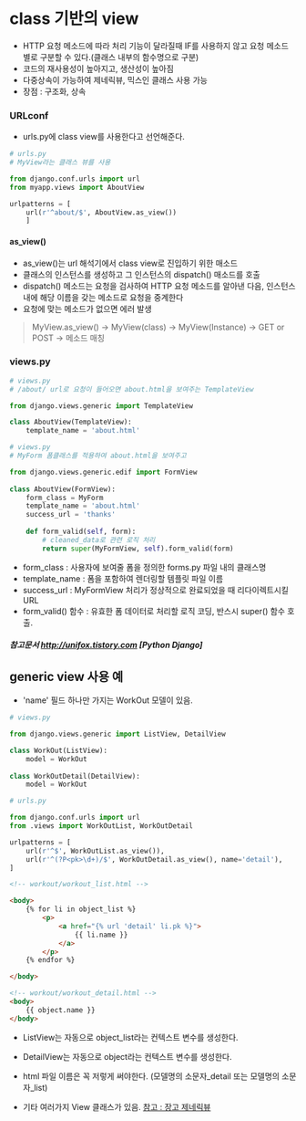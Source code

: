 # class 기반의 view

- HTTP 요청 메소드에 따라 처리 기능이 달라질때 IF를 사용하지 않고 요청 메소드 별로 구분할 수 있다.(클래스 내부의 함수명으로 구분)
- 코드의 재사용성이 높아지고, 생산성이 높아짐
- 다중상속이 가능하여 제네릭뷰, 믹스인 클래스 사용 가능
- 장점 : 구조화, 상속

### URLconf

- urls.py에 class view를 사용한다고 선언해준다.


```python
# urls.py
# MyView라는 클래스 뷰를 사용

from django.conf.urls import url
from myapp.views import AboutView

urlpatterns = [
	url(r'^about/$', AboutView.as_view())
	]
```

#### as_view()

- as_view()는 url 해석기에서 class view로 진입하기 위한 매소드
- 클래스의 인스턴스를 생성하고 그 인스턴스의 dispatch() 매소드를 호출
- dispatch() 메소드는 요청을 검사하여 HTTP 요청 메소드를 알아낸 다음, 인스턴스 내에 해당 이름을 갖는 메소드로 요청을 중계한다
- 요청에 맞는 메소드가 없으면 에러 발생 

> MyView.as_view() -> MyView(class) -> MyView(Instance) -> GET or POST -> 메소드 매칭

### views.py

```python
# views.py
# /about/ url로 요청이 들어오면 about.html을 보여주는 TemplateView

from django.views.generic import TemplateView

class AboutView(TemplateView):
	template_name = 'about.html'
```

```python
# views.py
# MyForm 폼클래스를 적용하여 about.html을 보여주고

from django.views.generic.edif import FormView
 
class AboutView(FormView):
    form_class = MyForm
    template_name = 'about.html'
    success_url = 'thanks'
 
    def form_valid(self, form):
        # cleaned_data로 관련 로직 처리
        return super(MyFormView, self).form_valid(form)
```  
  
- form_class : 사용자에 보여줄 폼을 정의한 forms.py 파일 내의 클래스명
- template_name : 폼을 포함하여 렌더링할 템플릿 파일 이름
- success_url : MyFormView 처리가 정상적으로 완료되었을 때 리다이렉트시킬 URL
- form_valid() 함수 : 유효한 폼 데이터로 처리할 로직 코딩, 반스시 super() 함수 호출.


##### 참고문서 http://unifox.tistory.com [Python Django]


## generic view 사용 예

- 'name' 필드 하나만 가지는 WorkOut 모델이 있음.

```python
# views.py

from django.views.generic import ListView, DetailView

class WorkOut(ListView):
	model = WorkOut
	
class WorkOutDetail(DetailView):
    model = WorkOut
```

```python
# urls.py

from django.conf.urls import url
from .views import WorkOutList, WorkOutDetail

urlpatterns = [
    url(r'^$', WorkOutList.as_view()),
    url(r'^(?P<pk>\d+)/$', WorkOutDetail.as_view(), name='detail'),
]
```

```html
<!-- workout/workout_list.html -->

<body>
    {% for li in object_list %}
        <p>
            <a href="{% url 'detail' li.pk %}">
                {{ li.name }}
            </a>
        </p>
    {% endfor %}

</body>
```

```html
<!-- workout/workout_detail.html -->
<body>
    {{ object.name }}
</body>
```

- ListView는 자동으로 object\_list라는 컨텍스트 변수를 생성한다.
- DetailView는 자동으로 object라는 컨텍스트 변수를 생성한다.
- html 파일 이름은 꼭 저렇게 써야한다. (모델명의 소문자\_detail 또는 모델명의 소문자\_list)

  
  
- 기타 여러가지 View 클래스가 있음. [참고 : 장고 제네릭뷰](https://docs.djangoproject.com/en/1.11/ref/class-based-views/generic-editing/#createview)


	





	